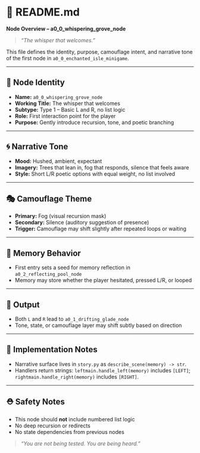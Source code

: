 # 🌿 README.md
**Node Overview – a0_0_whispering_grove_node**

> _“The whisper that welcomes.”_

This file defines the identity, purpose, camouflage intent, and narrative tone of the first node in `a0_0_enchanted_isle_minigame`.

---

## 🧩 Node Identity

- **Name:** `a0_0_whispering_grove_node`
- **Working Title:** The whisper that welcomes
- **Subtype:** Type 1 – Basic L and R, no list logic
- **Role:** First interaction point for the player
- **Purpose:** Gently introduce recursion, tone, and poetic branching

---

## 🌀 Narrative Tone

- **Mood:** Hushed, ambient, expectant
- **Imagery:** Trees that lean in, fog that responds, silence that feels aware
- **Style:** Short L/R poetic options with equal weight, no list involved

---

## 🎭 Camouflage Theme

- **Primary:** Fog (visual recursion mask)
- **Secondary:** Silence (auditory suggestion of presence)
- **Trigger:** Camouflage may shift slightly after repeated loops or waiting

---

## 🔁 Memory Behavior

- First entry sets a seed for memory reflection in `a0_2_reflecting_pool_node`
- Memory may store whether the player hesitated, pressed L/R, or looped

---

## 🚪 Output

- Both `L` and `R` lead to `a0_1_drifting_glade_node`
- Tone, state, or camouflage layer may shift subtly based on direction

---

## 🧩 Implementation Notes

- Narrative surface lives in `story.py` as `describe_scene(memory) -> str`.
- Handlers return strings: `leftmain.handle_left(memory)` includes `[LEFT]`; `rightmain.handle_right(memory)` includes `[RIGHT]`.

---

## ⛑️ Safety Notes

- This node should **not** include numbered list logic
- No deep recursion or redirects
- No state dependencies from previous nodes

> _“You are not being tested. You are being heard.”_
